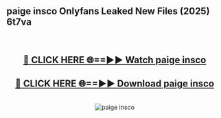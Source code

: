 <h2>paige insco Onlyfans Leaked New Files (2025) 6t7va</h2>
<br>
<div align="center">
<h2><a href="https://mediafiles.top/paige_insco&ref=git" rel="nofollow">🔴 CLICK HERE 🌐==►► Watch paige insco</a></h2>
<h2><a href="https://mediafiles.top/paige_insco&ref=git" rel="nofollow">🔴 CLICK HERE 🌐==►► Download paige insco</a></h2>
<br>
<a href="https://mediafiles.top/paige_insco&ref=git" rel="nofollow" data-target="animated-image.originalLink"><img src="https://i.ibb.co.com/xMMVF88/686577567.gif" alt="paige insco" style="max-width: 100%; display: inline-block;" data-target="animated-image.originalImage"></a>
</div>
<br>
<br>